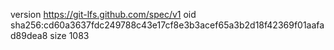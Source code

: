 version https://git-lfs.github.com/spec/v1
oid sha256:cd60a3637fdc249788c43e17cf8e3b3acef65a3b2d18f42369f01aafad89dea8
size 1083
